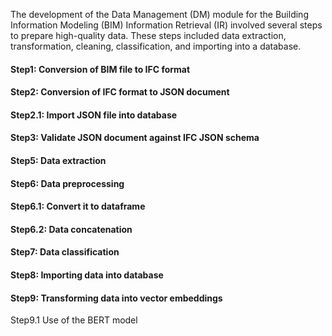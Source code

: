 The development of the Data Management (DM) module for the Building Information Modeling (BIM) Information Retrieval (IR) involved several steps to prepare high-quality data. These steps included data extraction, transformation, cleaning, classification, and importing into a database.<br>
#### Step1: Conversion of BIM file to IFC format<br>
#### Step2: Conversion of IFC format to JSON document<br>
#### Step2.1: Import JSON file into database<br>
#### Step3: Validate JSON document against IFC JSON schema<br>
#### Step5: Data extraction<br>
#### Step6: Data preprocessing<br>
#### Step6.1: Convert it to dataframe
#### Step6.2: Data concatenation
#### Step7: Data classification<br>
#### Step8: Importing data into database<br>
#### Step9: Transforming data into vector embeddings<br>
Step9.1 Use of the BERT model<br>
